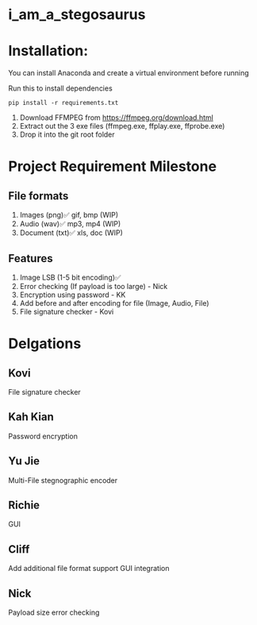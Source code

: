 # i_am_a_stegosaurus

# Installation:
You can install Anaconda and create a virtual environment before running

Run this to install dependencies
```
pip install -r requirements.txt
```

1. Download FFMPEG from https://ffmpeg.org/download.html
2. Extract out the 3 exe files (ffmpeg.exe, ffplay.exe, ffprobe.exe)
3. Drop it into the git root folder

# Project Requirement Milestone
## File formats
1. Images (png)✅ gif, bmp (WIP)
2. Audio (wav)✅ mp3, mp4 (WIP)
3. Document (txt)✅ xls, doc (WIP)

## Features
1. Image LSB (1-5 bit encoding)✅
2. Error checking (If payload is too large) - Nick
3. Encryption using password - KK
4. Add before and after encoding for file (Image, Audio, File)
5. File signature checker - Kovi

# Delgations
## Kovi
File signature checker

## Kah Kian
Password encryption

## Yu Jie
Multi-File stegnographic encoder

## Richie
GUI

## Cliff
Add additional file format support
GUI integration

## Nick
Payload size error checking
